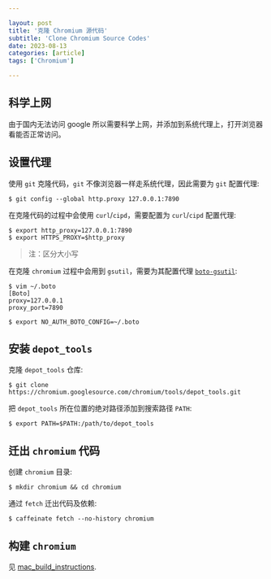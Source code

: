 ```yaml
---

layout: post
title: '克隆 Chromium 源代码'
subtitle: 'Clone Chromium Source Codes'
date: 2023-08-13
categories: [article]
tags: ['Chromium'] 

---
```


## 科学上网

由于国内无法访问 google 所以需要科学上网，并添加到系统代理上，打开浏览器看能否正常访问。

## 设置代理

使用 `git` 克隆代码，`git` 不像浏览器一样走系统代理，因此需要为 `git` 配置代理:

```.shell
$ git config --global http.proxy 127.0.0.1:7890
```

在克隆代码的过程中会使用 `curl`/`cipd`，需要配置为 `curl`/`cipd` 配置代理:

```.shell
$ export http_proxy=127.0.0.1:7890
$ export HTTPS_PROXY=$http_proxy
```
> 注：区分大小写

在克隆 `chromium` 过程中会用到 `gsutil`，需要为其配置代理 [`boto-gsutil`](https://cloud.google.com/storage/docs/boto-gsutil?hl=zh-cn):

```.shell
$ vim ~/.boto
[Boto]
proxy=127.0.0.1
proxy_port=7890

$ export NO_AUTH_BOTO_CONFIG=~/.boto
```

## 安装 `depot_tools`

克隆 `depot_tools` 仓库:

```shell
$ git clone https://chromium.googlesource.com/chromium/tools/depot_tools.git
```

把 `depot_tools` 所在位置的绝对路径添加到搜索路径 `PATH`:

```shell
$ export PATH=$PATH:/path/to/depot_tools
```

## 迁出 `chromium` 代码

创建 `chromium` 目录:

```shell
$ mkdir chromium && cd chromium
```

通过 `fetch` 迁出代码及依赖:

```shell
$ caffeinate fetch --no-history chromium
```

## 构建 `chromium`

见 [mac_build_instructions](https://github.com/yanminhui/chromium/blob/main/docs/mac_build_instructions.md).
